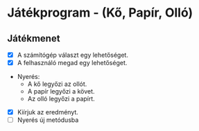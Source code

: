 # Játékprogram - (Kő, Papír, Olló)

## Játékmenet
- [x] A számítógép választ egy lehetőséget.
- [x] A felhasználó megad egy lehetőséget.
- Nyerés:
	- A kő legyőzi az ollót.
	- A papír legyőzi a követ.
	- Az olló legyőzi a papírt.
- [x] Kiírjuk az eredményt.
- [ ] Nyerés új metódusba